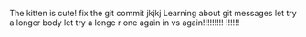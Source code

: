 The kitten is cute! fix the git commit jkjkj
Learning about git messages
let try a longer body
let try a longe r one
again in vs again!!!!!!!!!
!!!!!!
